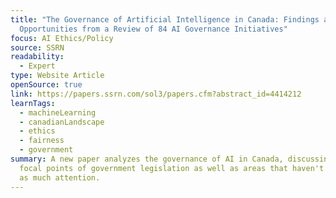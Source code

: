 ```yaml
---
title: "The Governance of Artificial Intelligence in Canada: Findings and
  Opportunities from a Review of 84 AI Governance Initiatives"
focus: AI Ethics/Policy
source: SSRN
readability:
  - Expert
type: Website Article
openSource: true
link: https://papers.ssrn.com/sol3/papers.cfm?abstract_id=4414212
learnTags:
  - machineLearning
  - canadianLandscape
  - ethics
  - fairness
  - government
summary: A new paper analyzes the governance of AI in Canada, discussing the
  focal points of government legislation as well as areas that haven't received
  as much attention.
---
```

